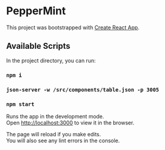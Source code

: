 # PepperMint

This project was bootstrapped with [Create React App](https://github.com/facebook/create-react-app).

## Available Scripts

In the project directory, you can run:

### `npm i`

### `json-server -w /src/components/table.json -p 3005`

### `npm start`

Runs the app in the development mode.<br />
Open [http://localhost:3000](http://localhost:3000) to view it in the browser.

The page will reload if you make edits.<br />
You will also see any lint errors in the console.
